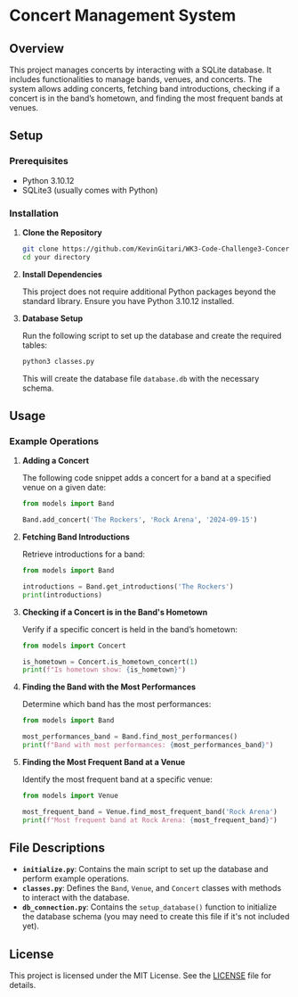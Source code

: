 # Concert Management System

## Overview

This project manages concerts by interacting with a SQLite database. It includes functionalities to manage bands, venues, and concerts. The system allows adding concerts, fetching band introductions, checking if a concert is in the band’s hometown, and finding the most frequent bands at venues.

## Setup

### Prerequisites

- Python 3.10.12
- SQLite3 (usually comes with Python)

### Installation

1. **Clone the Repository**

   ```sh
   git clone https://github.com/KevinGitari/WK3-Code-Challenge3-Concerts
   cd your directory
   ```

2. **Install Dependencies**

   This project does not require additional Python packages beyond the standard library. Ensure you have Python 3.10.12 installed.

3. **Database Setup**

   Run the following script to set up the database and create the required tables:

   ```sh
   python3 classes.py
   ```

   This will create the database file `database.db` with the necessary schema.

## Usage

### Example Operations

1. **Adding a Concert**

   The following code snippet adds a concert for a band at a specified venue on a given date:

   ```python
   from models import Band

   Band.add_concert('The Rockers', 'Rock Arena', '2024-09-15')
   ```

2. **Fetching Band Introductions**

   Retrieve introductions for a band:

   ```python
   from models import Band

   introductions = Band.get_introductions('The Rockers')
   print(introductions)
   ```

3. **Checking if a Concert is in the Band's Hometown**

   Verify if a specific concert is held in the band’s hometown:

   ```python
   from models import Concert

   is_hometown = Concert.is_hometown_concert(1)
   print(f"Is hometown show: {is_hometown}")
   ```

4. **Finding the Band with the Most Performances**

   Determine which band has the most performances:

   ```python
   from models import Band

   most_performances_band = Band.find_most_performances()
   print(f"Band with most performances: {most_performances_band}")
   ```

5. **Finding the Most Frequent Band at a Venue**

   Identify the most frequent band at a specific venue:

   ```python
   from models import Venue

   most_frequent_band = Venue.find_most_frequent_band('Rock Arena')
   print(f"Most frequent band at Rock Arena: {most_frequent_band}")
   ```

## File Descriptions

- **`initialize.py`**: Contains the main script to set up the database and perform example operations.
- **`classes.py`**: Defines the `Band`, `Venue`, and `Concert` classes with methods to interact with the database.
- **`db_connection.py`**: Contains the `setup_database()` function to initialize the database schema (you may need to create this file if it's not included yet).

## License

This project is licensed under the MIT License. See the [LICENSE](LICENSE) file for details.
```

